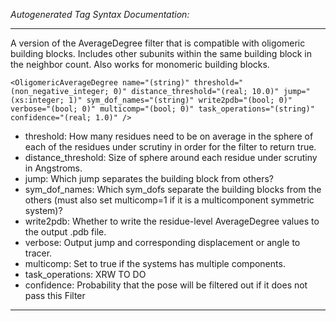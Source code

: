 _Autogenerated Tag Syntax Documentation:_

---
A version of the AverageDegree filter that is compatible with oligomeric building blocks. Includes other subunits within the same building block in the neighbor count. Also works for monomeric building blocks.

```
<OligomericAverageDegree name="(string)" threshold="(non_negative_integer; 0)" distance_threshold="(real; 10.0)" jump="(xs:integer; 1)" sym_dof_names="(string)" write2pdb="(bool; 0)" verbose="(bool; 0)" multicomp="(bool; 0)" task_operations="(string)" confidence="(real; 1.0)" />
```

-   threshold: How many residues need to be on average in the sphere of each of the residues under scrutiny in order for the filter to return true.
-   distance_threshold: Size of sphere around each residue under scrutiny in Angstroms.
-   jump: Which jump separates the building block from others?
-   sym_dof_names: Which sym_dofs separate the building blocks from the others (must also set multicomp=1 if it is a multicomponent symmetric system)?
-   write2pdb: Whether to write the residue-level AverageDegree values to the output .pdb file.
-   verbose: Output jump and corresponding displacement or angle to tracer.
-   multicomp: Set to true if the systems has multiple components.
-   task_operations: XRW TO DO
-   confidence: Probability that the pose will be filtered out if it does not pass this Filter

---
